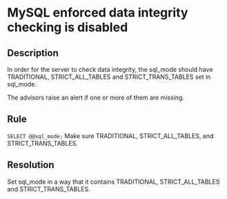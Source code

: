 # MySQL enforced data integrity checking is disabled

## Description
In order for the server to check data integrity, the sql_mode should have TRADITIONAL, STRICT_ALL_TABLES and STRICT_TRANS_TABLES set in sql_mode. 

The advisors raise an alert if one or more of them are missing.

## Rule
`SELECT @@sql_mode;`
Make sure TRADITIONAL, STRICT_ALL_TABLES, and STRICT_TRANS_TABLES.

## Resolution
Set sql_mode in a way that it contains TRADITIONAL, STRICT_ALL_TABLES and STRICT_TRANS_TABLES.

